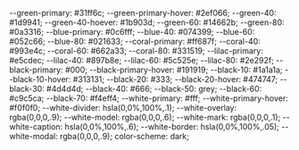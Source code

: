 --green-primary: #31ff6c;
--green-primary-hover: #2ef066;
--green-40: #1d9941;
--green-40-hoever: #1b903d;
--green-60: #14662b;
--green-80: #0a3316;
--blue-primary: #0c6fff;
--blue-40: #074399;
--blue-60: #052c66;
--blue-80: #021633;
--coral-primary: #ff687f;
--coral-40: #993e4c;
--coral-60: #662a33;
--coral-80: #331519;
--lilac-primary: #e5cdec;
--lilac-40: #897b8e;
--lilac-60: #5c525e;
--lilac-80: #2e292f;
--black-primary: #000;
--black-primary-hover: #191919;
--black-10: #1a1a1a;
--black-10-hover: #313131;
--black-20: #333;
--black-20-hover: #474747;
--black-30: #4d4d4d;
--black-40: #666;
--black-50: grey;
--black-60: #c9c5ca;
--black-70: #f4eff4;
--white-primary: #fff;
--white-primary-hover: #f0f0f0;
--white-divider: hsla(0,0%,100%,.1);
--white-overlay: rgba(0,0,0,.9);
--white-model: rgba(0,0,0,.6);
--white-mark: rgba(0,0,0,.1);
--white-caption: hsla(0,0%,100%,.6);
--white-border: hsla(0,0%,100%,.05);
--white-modal: rgba(0,0,0,.9);
color-scheme: dark;
